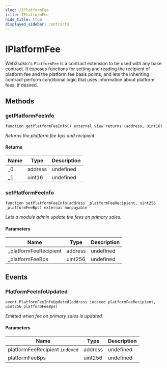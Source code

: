 ```yaml
---
slug: /IPlatformFee
title: IPlatformFee
hide_title: true
displayed_sidebar: contracts
---
```


# IPlatformFee

Web3sdkio&#39;s `PlatformFee` is a contract extension to be used with any base contract. It exposes functions for setting and reading the recipient of platform fee and the platform fee basis points, and lets the inheriting contract perform conditional logic that uses information about platform fees, if desired.

## Methods

### getPlatformFeeInfo

```solidity
function getPlatformFeeInfo() external view returns (address, uint16)
```

_Returns the platform fee bps and recipient._

#### Returns

| Name | Type    | Description |
| ---- | ------- | ----------- |
| \_0  | address | undefined   |
| \_1  | uint16  | undefined   |

### setPlatformFeeInfo

```solidity
function setPlatformFeeInfo(address _platformFeeRecipient, uint256 _platformFeeBps) external nonpayable
```

_Lets a module admin update the fees on primary sales._

#### Parameters

| Name                   | Type    | Description |
| ---------------------- | ------- | ----------- |
| \_platformFeeRecipient | address | undefined   |
| \_platformFeeBps       | uint256 | undefined   |

## Events

### PlatformFeeInfoUpdated

```solidity
event PlatformFeeInfoUpdated(address indexed platformFeeRecipient, uint256 platformFeeBps)
```

_Emitted when fee on primary sales is updated._

#### Parameters

| Name                           | Type    | Description |
| ------------------------------ | ------- | ----------- |
| platformFeeRecipient `indexed` | address | undefined   |
| platformFeeBps                 | uint256 | undefined   |
